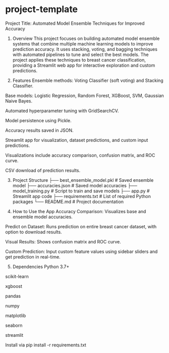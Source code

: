 # project-template
Project Title: Automated Model Ensemble Techniques for Improved Accuracy
1. Overview
This project focuses on building automated model ensemble systems that combine multiple machine learning models to improve prediction accuracy. It uses stacking, voting, and bagging techniques with automated pipelines to tune and select the best models.
The project applies these techniques to breast cancer classification, providing a Streamlit web app for interactive exploration and custom predictions.

2. Features
Ensemble methods: Voting Classifier (soft voting) and Stacking Classifier.

Base models: Logistic Regression, Random Forest, XGBoost, SVM, Gaussian Naive Bayes.

Automated hyperparameter tuning with GridSearchCV.

Model persistence using Pickle.

Accuracy results saved in JSON.

Streamlit app for visualization, dataset predictions, and custom input predictions.

Visualizations include accuracy comparison, confusion matrix, and ROC curve.

CSV download of prediction results.

3. Project Structure
├── best_ensemble_model.pkl     # Saved ensemble model
├── accuracies.json             # Saved model accuracies
├── model_training.py           # Script to train and save models
├── app.py                     # Streamlit app code
├── requirements.txt            # List of required Python packages
└── README.md                   # Project documentation


4. How to Use the App
Accuracy Comparison: Visualizes base and ensemble model accuracies.

Predict on Dataset: Runs prediction on entire breast cancer dataset, with option to download results.

Visual Results: Shows confusion matrix and ROC curve.

Custom Prediction: Input custom feature values using sidebar sliders and get prediction in real-time.

5. Dependencies
Python 3.7+

scikit-learn

xgboost

pandas

numpy

matplotlib

seaborn

streamlit

Install via
pip install -r requirements.txt





